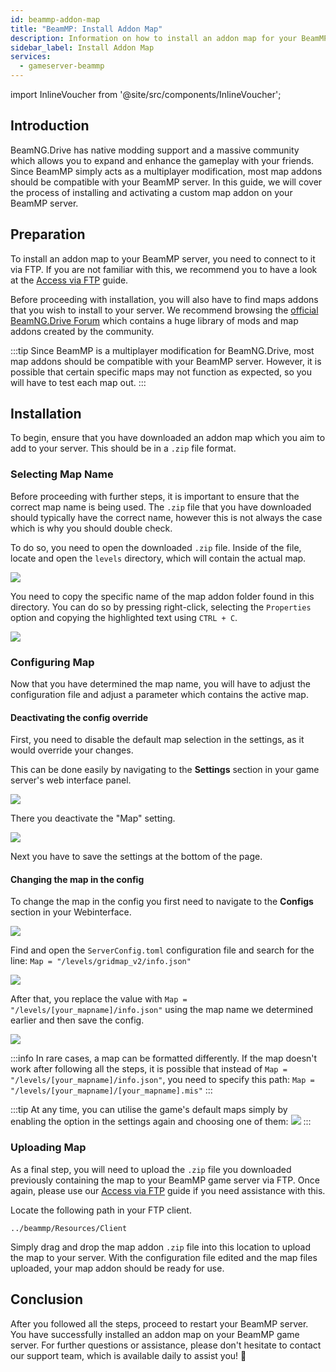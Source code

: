 ```yaml
---
id: beammp-addon-map
title: "BeamMP: Install Addon Map"
description: Information on how to install an addon map for your BeamMP server from ZAP-Hosting 
sidebar_label: Install Addon Map
services:
  - gameserver-beammp
---
```


import InlineVoucher from '@site/src/components/InlineVoucher';

## Introduction

BeamNG.Drive has native modding support and a massive community which allows you to expand and enhance the gameplay with your friends. Since BeamMP simply acts as a multiplayer modification, most map addons should be compatible with your BeamMP server. In this guide, we will cover the process of installing and activating a custom map addon on your BeamMP server.

<InlineVoucher />

## Preparation

To install an addon map to your BeamMP server, you need to connect to it via FTP. If you are not familiar with this, we recommend you to have a look at the [Access via FTP](gameserver-ftpaccess.md) guide.

Before proceeding with installation, you will also have to find maps addons that you wish to install to your server. We recommend browsing the [official BeamNG.Drive Forum](https://www.beamng.com/resources/categories/terrains-levels-maps.9/) which contains a huge library of mods and map addons created by the community. 

:::tip
Since BeamMP is a multiplayer modification for BeamNG.Drive, most map addons should be compatible with your BeamMP server. However, it is possible that certain specific maps may not function as expected, so you will have to test each map out.
:::

## Installation

To begin, ensure that you have downloaded an addon map which you aim to add to your server. This should be in a `.zip` file format.

### Selecting Map Name

Before proceeding with further steps, it is important to ensure that the correct map name is being used. The `.zip` file that you have downloaded should typically have the correct name, however this is not always the case which is why you should double check.

To do so, you need to open the downloaded `.zip` file. Inside of the file, locate and open the `levels` directory, which will contain the actual map.

![](https://screensaver01.zap-hosting.com/index.php/s/8cGobQaKBJmexwK/preview)

You need to copy the specific name of the map addon folder found in this directory. You can do so by pressing right-click, selecting the `Properties` option and copying the highlighted text using `CTRL + C`.

![](https://screensaver01.zap-hosting.com/index.php/s/D4AnY5zbfHMgMwR/preview)

### Configuring Map

Now that you have determined the map name, you will have to adjust the configuration file and adjust a parameter which contains the active map.

#### Deactivating the config override

First, you need to disable the default map selection in the settings, as it would override your changes.

This can be done easily by navigating to the **Settings** section in your game server's web interface panel.

![](https://screensaver01.zap-hosting.com/index.php/s/SJ5L6APTFzyZKTC/preview)

There you deactivate the "Map" setting.

![](https://screensaver01.zap-hosting.com/index.php/s/kHSybw6rw5jMaE3/preview)

Next you have to save the settings at the bottom of the page.

#### Changing the map in the config

To change the map in the config you first need to navigate to the **Configs** section in your Webinterface.

![](https://screensaver01.zap-hosting.com/index.php/s/sBj4CFQ3yKmMy8d/preview)

Find and open the `ServerConfig.toml` configuration file and search for the line:
`Map = "/levels/gridmap_v2/info.json"`

![](https://screensaver01.zap-hosting.com/index.php/s/JQg3EzkszXDrGFQ/preview)

After that, you replace the value with `Map = "/levels/[your_mapname]/info.json"` using the map name we determined earlier and then save the config.

![](https://screensaver01.zap-hosting.com/index.php/s/oNKN34KTAxrSxYX/preview)

:::info
In rare cases, a map can be formatted differently. If the map doesn't work after following all the steps, it is possible that instead of `Map = "/levels/[your_mapname]/info.json"`, you need to specify this path: `Map = "/levels/[your_mapname]/[your_mapname].mis"`
:::

:::tip
At any time, you can utilise the game's default maps simply by enabling the option in the settings again and choosing one of them:
![](https://screensaver01.zap-hosting.com/index.php/s/8SSceQj373GQ3sw/preview)
:::

### Uploading Map 

As a final step, you will need to upload the `.zip` file you downloaded previously containing the map to your BeamMP game server via FTP. Once again, please use our [Access via FTP](gameserver-ftpaccess.md) guide if you need assistance with this.

Locate the following path in your FTP client.
```
../beammp/Resources/Client
```

Simply drag and drop the map addon `.zip` file into this location to upload the map to your server. With the configuration file edited and the map files uploaded, your map addon should be ready for use.

## Conclusion

After you followed all the steps, proceed to restart your BeamMP server. You have successfully installed an addon map on your BeamMP game server. For further questions or assistance, please don't hesitate to contact our support team, which is available daily to assist you! 🙂

<InlineVoucher />
